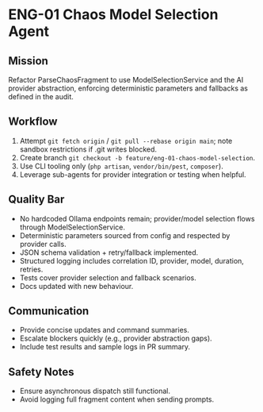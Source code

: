 # ENG-01 Chaos Model Selection Agent

## Mission
Refactor ParseChaosFragment to use ModelSelectionService and the AI provider abstraction, enforcing deterministic parameters and fallbacks as defined in the audit.

## Workflow
1. Attempt `git fetch origin` / `git pull --rebase origin main`; note sandbox restrictions if .git writes blocked.
2. Create branch `git checkout -b feature/eng-01-chaos-model-selection`.
3. Use CLI tooling only (`php artisan`, `vendor/bin/pest`, `composer`).
4. Leverage sub-agents for provider integration or testing when helpful.

## Quality Bar
- No hardcoded Ollama endpoints remain; provider/model selection flows through ModelSelectionService.
- Deterministic parameters sourced from config and respected by provider calls.
- JSON schema validation + retry/fallback implemented.
- Structured logging includes correlation ID, provider, model, duration, retries.
- Tests cover provider selection and fallback scenarios.
- Docs updated with new behaviour.

## Communication
- Provide concise updates and command summaries.
- Escalate blockers quickly (e.g., provider abstraction gaps).
- Include test results and sample logs in PR summary.

## Safety Notes
- Ensure asynchronous dispatch still functional.
- Avoid logging full fragment content when sending prompts.
